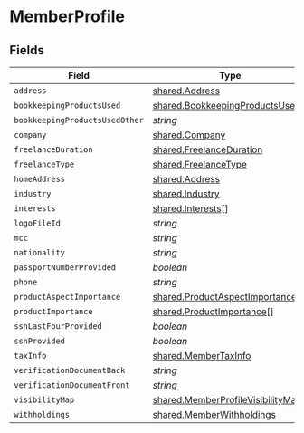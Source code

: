 # MemberProfile


## Fields

| Field                                                                                         | Type                                                                                          | Required                                                                                      | Description                                                                                   |
| --------------------------------------------------------------------------------------------- | --------------------------------------------------------------------------------------------- | --------------------------------------------------------------------------------------------- | --------------------------------------------------------------------------------------------- |
| `address`                                                                                     | [shared.Address](../../../sdk/models/shared/address.md)                                       | :heavy_minus_sign:                                                                            | N/A                                                                                           |
| `bookkeepingProductsUsed`                                                                     | [shared.BookkeepingProductsUsed](../../../sdk/models/shared/bookkeepingproductsused.md)[]     | :heavy_minus_sign:                                                                            | N/A                                                                                           |
| `bookkeepingProductsUsedOther`                                                                | *string*                                                                                      | :heavy_minus_sign:                                                                            | N/A                                                                                           |
| `company`                                                                                     | [shared.Company](../../../sdk/models/shared/company.md)                                       | :heavy_minus_sign:                                                                            | N/A                                                                                           |
| `freelanceDuration`                                                                           | [shared.FreelanceDuration](../../../sdk/models/shared/freelanceduration.md)                   | :heavy_minus_sign:                                                                            | N/A                                                                                           |
| `freelanceType`                                                                               | [shared.FreelanceType](../../../sdk/models/shared/freelancetype.md)                           | :heavy_minus_sign:                                                                            | N/A                                                                                           |
| `homeAddress`                                                                                 | [shared.Address](../../../sdk/models/shared/address.md)                                       | :heavy_minus_sign:                                                                            | N/A                                                                                           |
| `industry`                                                                                    | [shared.Industry](../../../sdk/models/shared/industry.md)                                     | :heavy_minus_sign:                                                                            | N/A                                                                                           |
| `interests`                                                                                   | [shared.Interests](../../../sdk/models/shared/interests.md)[]                                 | :heavy_minus_sign:                                                                            | N/A                                                                                           |
| `logoFileId`                                                                                  | *string*                                                                                      | :heavy_minus_sign:                                                                            | N/A                                                                                           |
| `mcc`                                                                                         | *string*                                                                                      | :heavy_minus_sign:                                                                            | N/A                                                                                           |
| `nationality`                                                                                 | *string*                                                                                      | :heavy_minus_sign:                                                                            | N/A                                                                                           |
| `passportNumberProvided`                                                                      | *boolean*                                                                                     | :heavy_minus_sign:                                                                            | N/A                                                                                           |
| `phone`                                                                                       | *string*                                                                                      | :heavy_minus_sign:                                                                            | N/A                                                                                           |
| `productAspectImportance`                                                                     | [shared.ProductAspectImportance](../../../sdk/models/shared/productaspectimportance.md)[]     | :heavy_minus_sign:                                                                            | N/A                                                                                           |
| `productImportance`                                                                           | [shared.ProductImportance](../../../sdk/models/shared/productimportance.md)[]                 | :heavy_minus_sign:                                                                            | N/A                                                                                           |
| `ssnLastFourProvided`                                                                         | *boolean*                                                                                     | :heavy_minus_sign:                                                                            | N/A                                                                                           |
| `ssnProvided`                                                                                 | *boolean*                                                                                     | :heavy_minus_sign:                                                                            | N/A                                                                                           |
| `taxInfo`                                                                                     | [shared.MemberTaxInfo](../../../sdk/models/shared/membertaxinfo.md)                           | :heavy_minus_sign:                                                                            | N/A                                                                                           |
| `verificationDocumentBack`                                                                    | *string*                                                                                      | :heavy_minus_sign:                                                                            | N/A                                                                                           |
| `verificationDocumentFront`                                                                   | *string*                                                                                      | :heavy_minus_sign:                                                                            | N/A                                                                                           |
| `visibilityMap`                                                                               | [shared.MemberProfileVisibilityMap](../../../sdk/models/shared/memberprofilevisibilitymap.md) | :heavy_minus_sign:                                                                            | N/A                                                                                           |
| `withholdings`                                                                                | [shared.MemberWithholdings](../../../sdk/models/shared/memberwithholdings.md)                 | :heavy_minus_sign:                                                                            | N/A                                                                                           |
